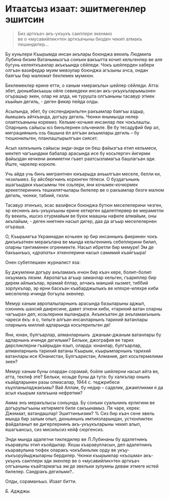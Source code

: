 # Итаатсыз изаат: эшитмегенлер эшитсин

> Биз арткъач акъ-укъукъ саиплери экенмиз  
> ве о «мусавийлик»тен арткъачыны бизден чекип алмакъ пешинделер… 

Бу куньлери Къырымда инсан акълары боюнджа векиль Людмила Лубина бизим Ватанымызгъа сонъки вакъытта кочип кельгенлер ве аля бугунь келеяткъанлар акъкъында сёйледи.
Чокъ шейлерден хабери олгъан вазифедар муим мевзулар боюнджа агъзыны ачса, ондан баягъы бир малюмат беклемек мумкюн.

Беклемеклер ерине етти, о ханым «меракълы» шейлер сёйледи.
Атта: эбет, дюньябакъышы ойле севиедеки инсан акъ-укъукъларымызнен огърашыр экен, олар не алда, не турушта олгъаныны тасавур этмек къыйын дегиль, - деген фикир пейда олды.

Асылында, эбет, бу сеслендирильген ракъамлар баягъы аздыр, йымшакъ айткъанда, догъру дегиль.
Чюнки янымызда нелер олаяткъаныны коремиз.
Кельме-кочьме инсанлар пек чокълашты.
Оларнынъ сайысы юз бинълернен ольчениле.
Ве бу тесадуфий бир ал, миграциянынъ озь башына ёл алгъан акъымлары дегиль – бу тюшюнильген, планлаштырылгъан сиясет. 

Асыл халкънынъ сайысы энди-энди он беш файызгъа етип кельмеси, мектеп чагъындаки бабалар арасында исе бу косьтергич йигирми файыздан кечкени акимиетни гъает раатсызламагъа башлагъан эди.
Иште, чарелер корюле. 

Учь айда учь бинъ мигрантнен юкъарыда анъылгъан меселе, белли ки, чезильмез.
Бу айсбергнинъ корюнген тёпеси.
О буздагънынъ ашагъыдаки къысымны тек озьлери, яни кочьмек-кочюрмек арекетлерининъ тешкилятчылары билелер ве о ракъамлар бизге малюм дегиль, чюнки, табиий, гизли.

Тасавур этинъиз, эсас вазифеси боюнджа бутюн меселелерини чезген, эр кеснинъ акъ-укъукъыны ерине кетирген адалетпервер ве мераметли бу векиль, ишсиз отурмайым ве буюк маашны нафиле алмайым, оны акълайым, - деген ниетнен насыл дигер, даа да агъыр меселелернен огъраша. 

О, Къырымгъа Украинадан кочькен эр бир инсаннынъ фикринен чокъ дикъкъатнен меракълана ве мында кельгеннинъ себеплерини билип, оларны тантиминен огренмекте.
Насыл ибретли бир мемуре!
Эм де бакъынъыз, «<var>драпать</var>» эткенлерини насыл самимий къайгъыра!

Онен субетлешкен журналист яза: 

Бу джумлени догъру анъламакъ ичюн бир къач кере, болип-болип окъумакъ лязим.
Авропагъа агъыр заманлар кельген, гъариплер бир дирем айлыкълар, ярамай ёллар, алчакъ маиший хызмет, тиббий зорлукълар, эр ерни баскъан къабарджылыкъ ве иляхре-иляхре киби меселелер ичинде богъула экенлер. 

Мемур ханым авропалыларнынъ арасында базыларыны аджып, озюнинъ шахсий даиресине, давет эткени киби, «тарихий ватан оларны чагъыра» деп, козьлерини яшландыра.
Акъикъатен де анъламакънынъ чареси ёкъ: я о, тильге алгъан инсанларнынъ тарихий ватанлары оларнынъ миллий адларында косьтерильген де!

Яни, юнан, булгъарлар, алманларнынъ  джаным-джаным ватанлары бу адларнынъ ичинде дегильми?
Бельки, джография ве тарих дерсликлерни гъайрыдан язып, оларда: юнанлар, булгъарлар, алманларнынъ тарихий ватаны Къырым, къырымларнынъ тарихий ватанлары исе Юнанистан, Булгъаристан, Алмания, деп косьтермелими экен? 

Мемур ханым буны олардан сорамай, бойле шейлерни насыл айта ве, атта, теклиф эте?
Бельки, козьде буны да тута: бу халкълар онынъ къайдларынен разы олмасалар, 1944 с. теджрибеси къулланыладжакъмы?
Вай Аллам, бу недир – саделик, джаилликми я да асыл къырым халкъына нефретми?

Амма энъ меракълысы сонъунда.
Бу сонъки суальнинъ ерлигини ве догърулыгъыны кетирмеге биле сакъынамыз.
Ля чаре, керек:  
Джемаат, ватандашлар!
Эшиттинъизми?
% Сиз бир къач сене эвель мында бир залым олып, дюньянынъ имтиязларындан, устюнликтен файдаланып ве дигерлернинъ акъ-укъукъларыны чекип алып, яшагъансыз, сиз мисильсиз кейф сюргенсиз.

Энди мында адалетни тикледилер ве Л.Лубинаны бу адалетнинъ къаравулы этип къойдылар.
Яхшы къаравулласын, деп адалетнинъ къаравулына тюфек оларакъ чокъбинълик орду ве укъу-къкъоруйыджыларны бердилер.
Чюнки къырымлар «къошма» акъ-укъукъ саиплери эди экенлер ве о «мусавийлик»тен арткъач олгъаныны къайтармагъа эм де эвельки зулумны девам этмеге истей билелер.
Сандракъ дегильми?..

Олды, сораманъыз.
Изаат битти. 

_Б. Аджджы._
